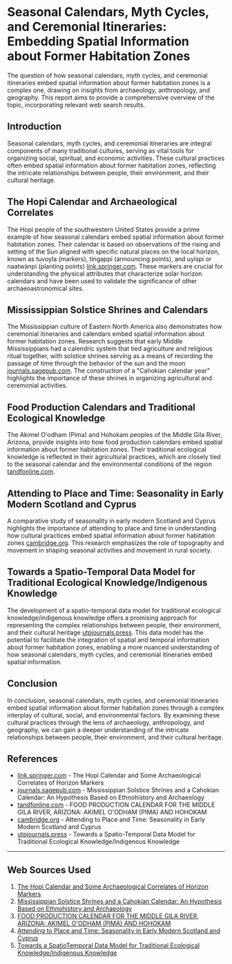 # Seasonal Calendars, Myth Cycles, and Ceremonial Itineraries: Embedding Spatial Information about Former Habitation Zones
The question of how seasonal calendars, myth cycles, and ceremonial itineraries embed spatial information about former habitation zones is a complex one, drawing on insights from archaeology, anthropology, and geography. This report aims to provide a comprehensive overview of the topic, incorporating relevant web search results.

## Introduction
Seasonal calendars, myth cycles, and ceremonial itineraries are integral components of many traditional cultures, serving as vital tools for organizing social, spiritual, and economic activities. These cultural practices often embed spatial information about former habitation zones, reflecting the intricate relationships between people, their environment, and their cultural heritage.

## The Hopi Calendar and Archaeological Correlates
The Hopi people of the southwestern United States provide a prime example of how seasonal calendars embed spatial information about former habitation zones. Their calendar is based on observations of the rising and setting of the Sun aligned with specific natural places on the local horizon, known as tuvoyla (markers), tingappi (announcing points), and uyispi or naatwànpi (planting points) [link.springer.com](https://link.springer.com/chapter/10.1007/978-3-030-64606-6_4). These markers are crucial for understanding the physical attributes that characterize solar horizon calendars and have been used to validate the significance of other archaeoastronomical sites.

## Mississippian Solstice Shrines and Calendars
The Mississippian culture of Eastern North America also demonstrates how ceremonial itineraries and calendars embed spatial information about former habitation zones. Research suggests that early Middle Mississippians had a calendric system that tied agriculture and religious ritual together, with solstice shrines serving as a means of recording the passage of time through the behavior of the sun and the moon [journals.sagepub.com](https://journals.sagepub.com/doi/10.2190/T3NV-350X-D58U-FW3B). The construction of a "Cahokian calendar year" highlights the importance of these shrines in organizing agricultural and ceremonial activities.

## Food Production Calendars and Traditional Ecological Knowledge
The Akimel O'odham (Pima) and Hohokam peoples of the Middle Gila River, Arizona, provide insights into how food production calendars embed spatial information about former habitation zones. Their traditional ecological knowledge is reflected in their agricultural practices, which are closely tied to the seasonal calendar and the environmental conditions of the region [tandfonline.com](https://www.tandfonline.com/doi/full/10.1179/0023194014Z.00000000024).

## Attending to Place and Time: Seasonality in Early Modern Scotland and Cyprus
A comparative study of seasonality in early modern Scotland and Cyprus highlights the importance of attending to place and time in understanding how cultural practices embed spatial information about former habitation zones [cambridge.org](https://www.cambridge.org/core/journals/european-journal-of-archaeology/article/abs/attending-to-place-and-time-seasonality-in-early-modern-scotland-and-cyprus/22FF9C460165B96A8816A67D935DA900). This research emphasizes the role of topography and movement in shaping seasonal activities and movement in rural society.

## Towards a Spatio-Temporal Data Model for Traditional Ecological Knowledge/Indigenous Knowledge
The development of a spatio-temporal data model for traditional ecological knowledge/indigenous knowledge offers a promising approach for representing the complex relationships between people, their environment, and their cultural heritage [utpjournals.press](https://utpjournals.press/doi/10.3138/cart-2017-0027). This data model has the potential to facilitate the integration of spatial and temporal information about former habitation zones, enabling a more nuanced understanding of how seasonal calendars, myth cycles, and ceremonial itineraries embed spatial information.

## Conclusion
In conclusion, seasonal calendars, myth cycles, and ceremonial itineraries embed spatial information about former habitation zones through a complex interplay of cultural, social, and environmental factors. By examining these cultural practices through the lens of archaeology, anthropology, and geography, we can gain a deeper understanding of the intricate relationships between people, their environment, and their cultural heritage.

## References

* [link.springer.com](https://link.springer.com/chapter/10.1007/978-3-030-64606-6_4) - The Hopi Calendar and Some Archaeological Correlates of Horizon Markers
* [journals.sagepub.com](https://journals.sagepub.com/doi/10.2190/T3NV-350X-D58U-FW3B) - Mississippian Solstice Shrines and a Cahokian Calendar: An Hypothesis Based on Ethnohistory and Archaeology
* [tandfonline.com](https://www.tandfonline.com/doi/full/10.1179/0023194014Z.00000000024) - FOOD PRODUCTION CALENDAR FOR THE MIDDLE GILA RIVER, ARIZONA: AKIMEL O'ODHAM (PIMA) AND HOHOKAM
* [cambridge.org](https://www.cambridge.org/core/journals/european-journal-of-archaeology/article/abs/attending-to-place-and-time-seasonality-in-early-modern-scotland-and-cyprus/22FF9C460165B96A8816A67D935DA900) - Attending to Place and Time: Seasonality in Early Modern Scotland and Cyprus
* [utpjournals.press](https://utpjournals.press/doi/10.3138/cart-2017-0027) - Towards a Spatio-Temporal Data Model for Traditional Ecological Knowledge/Indigenous Knowledge

---
## Web Sources Used

1. [The Hopi Calendar and Some Archaeological Correlates of Horizon Markers](https://link.springer.com/chapter/10.1007/978-3-030-64606-6_4)
2. [Mississippian Solstice Shrines and a Cahokian Calendar: An Hypothesis Based on Ethnohistory and Archaeology](https://journals.sagepub.com/doi/10.2190/T3NV-350X-D58U-FW3B)
3. [FOOD PRODUCTION CALENDAR FOR THE MIDDLE GILA RIVER, ARIZONA: AKIMEL O'ODHAM (PIMA) AND HOHOKAM](https://www.tandfonline.com/doi/full/10.1179/0023194014Z.00000000024)
4. [Attending to Place and Time: Seasonality in Early Modern Scotland and Cyprus](https://www.cambridge.org/core/journals/european-journal-of-archaeology/article/abs/attending-to-place-and-time-seasonality-in-early-modern-scotland-and-cyprus/22FF9C460165B96A8816A67D935DA900)
5. [Towards a SpatioTemporal Data Model for Traditional Ecological Knowledge/Indigenous Knowledge](https://utpjournals.press/doi/10.3138/cart-2017-0027)
